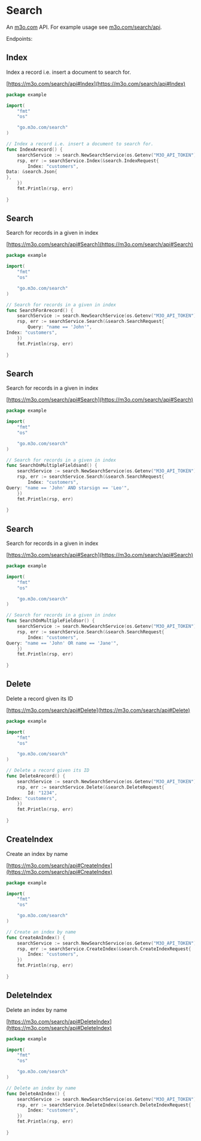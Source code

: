 # Search

An [m3o.com](https://m3o.com) API. For example usage see [m3o.com/search/api](https://m3o.com/search/api).

Endpoints:

## Index

Index a record i.e. insert a document to search for.


[https://m3o.com/search/api#Index](https://m3o.com/search/api#Index)

```go
package example

import(
	"fmt"
	"os"

	"go.m3o.com/search"
)

// Index a record i.e. insert a document to search for.
func IndexArecord() {
	searchService := search.NewSearchService(os.Getenv("M3O_API_TOKEN"))
	rsp, err := searchService.Index(&search.IndexRequest{
		Index: "customers",
Data: &search.Json{
},
	})
	fmt.Println(rsp, err)
	
}
```
## Search

Search for records in a given in index


[https://m3o.com/search/api#Search](https://m3o.com/search/api#Search)

```go
package example

import(
	"fmt"
	"os"

	"go.m3o.com/search"
)

// Search for records in a given in index
func SearchForArecord() {
	searchService := search.NewSearchService(os.Getenv("M3O_API_TOKEN"))
	rsp, err := searchService.Search(&search.SearchRequest{
		Query: "name == 'John'",
Index: "customers",
	})
	fmt.Println(rsp, err)
	
}
```
## Search

Search for records in a given in index


[https://m3o.com/search/api#Search](https://m3o.com/search/api#Search)

```go
package example

import(
	"fmt"
	"os"

	"go.m3o.com/search"
)

// Search for records in a given in index
func SearchOnMultipleFieldsand() {
	searchService := search.NewSearchService(os.Getenv("M3O_API_TOKEN"))
	rsp, err := searchService.Search(&search.SearchRequest{
		Index: "customers",
Query: "name == 'John' AND starsign == 'Leo'",
	})
	fmt.Println(rsp, err)
	
}
```
## Search

Search for records in a given in index


[https://m3o.com/search/api#Search](https://m3o.com/search/api#Search)

```go
package example

import(
	"fmt"
	"os"

	"go.m3o.com/search"
)

// Search for records in a given in index
func SearchOnMultipleFieldsor() {
	searchService := search.NewSearchService(os.Getenv("M3O_API_TOKEN"))
	rsp, err := searchService.Search(&search.SearchRequest{
		Index: "customers",
Query: "name == 'John' OR name == 'Jane'",
	})
	fmt.Println(rsp, err)
	
}
```
## Delete

Delete a record given its ID


[https://m3o.com/search/api#Delete](https://m3o.com/search/api#Delete)

```go
package example

import(
	"fmt"
	"os"

	"go.m3o.com/search"
)

// Delete a record given its ID
func DeleteArecord() {
	searchService := search.NewSearchService(os.Getenv("M3O_API_TOKEN"))
	rsp, err := searchService.Delete(&search.DeleteRequest{
		Id: "1234",
Index: "customers",
	})
	fmt.Println(rsp, err)
	
}
```
## CreateIndex

Create an index by name


[https://m3o.com/search/api#CreateIndex](https://m3o.com/search/api#CreateIndex)

```go
package example

import(
	"fmt"
	"os"

	"go.m3o.com/search"
)

// Create an index by name
func CreateAnIndex() {
	searchService := search.NewSearchService(os.Getenv("M3O_API_TOKEN"))
	rsp, err := searchService.CreateIndex(&search.CreateIndexRequest{
		Index: "customers",
	})
	fmt.Println(rsp, err)
	
}
```
## DeleteIndex

Delete an index by name


[https://m3o.com/search/api#DeleteIndex](https://m3o.com/search/api#DeleteIndex)

```go
package example

import(
	"fmt"
	"os"

	"go.m3o.com/search"
)

// Delete an index by name
func DeleteAnIndex() {
	searchService := search.NewSearchService(os.Getenv("M3O_API_TOKEN"))
	rsp, err := searchService.DeleteIndex(&search.DeleteIndexRequest{
		Index: "customers",
	})
	fmt.Println(rsp, err)
	
}
```
